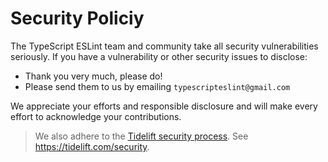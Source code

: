 # Security Policiy

The TypeScript ESLint team and community take all security vulnerabilities seriously.
If you have a vulnerability or other security issues to disclose:

- Thank you very much, please do!
- Please send them to us by emailing `typescripteslint@gmail.com`

We appreciate your efforts and responsible disclosure and will make every effort to acknowledge your contributions.

> We also adhere to the [Tidelift security process](https://support.tidelift.com/hc/en-us/articles/4406287910036-Security-process).
> See https://tidelift.com/security.
